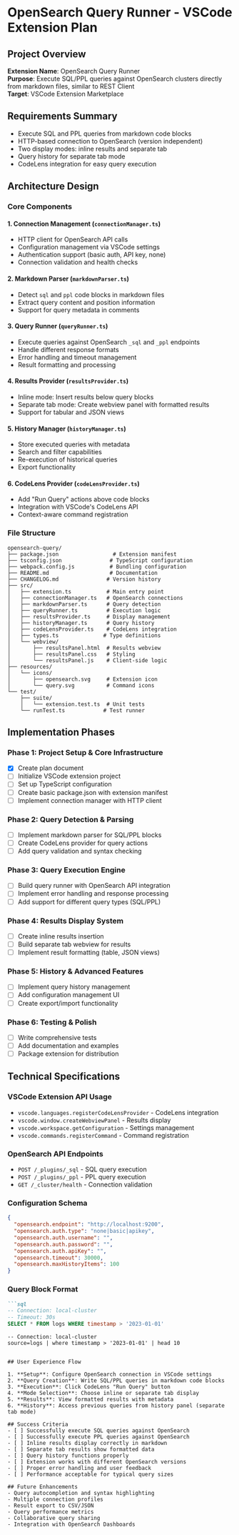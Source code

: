 # OpenSearch Query Runner - VSCode Extension Plan

## Project Overview
**Extension Name**: OpenSearch Query Runner  
**Purpose**: Execute SQL/PPL queries against OpenSearch clusters directly from markdown files, similar to REST Client  
**Target**: VSCode Extension Marketplace

## Requirements Summary
- Execute SQL and PPL queries from markdown code blocks
- HTTP-based connection to OpenSearch (version independent)
- Two display modes: inline results and separate tab
- Query history for separate tab mode
- CodeLens integration for easy query execution

## Architecture Design

### Core Components

#### 1. Connection Management (`connectionManager.ts`)
- HTTP client for OpenSearch API calls
- Configuration management via VSCode settings
- Authentication support (basic auth, API key, none)
- Connection validation and health checks

#### 2. Markdown Parser (`markdownParser.ts`)
- Detect `sql` and `ppl` code blocks in markdown files
- Extract query content and position information
- Support for query metadata in comments

#### 3. Query Runner (`queryRunner.ts`)
- Execute queries against OpenSearch `_sql` and `_ppl` endpoints
- Handle different response formats
- Error handling and timeout management
- Result formatting and processing

#### 4. Results Provider (`resultsProvider.ts`)
- Inline mode: Insert results below query blocks
- Separate tab mode: Create webview panel with formatted results
- Support for tabular and JSON views

#### 5. History Manager (`historyManager.ts`)
- Store executed queries with metadata
- Search and filter capabilities
- Re-execution of historical queries
- Export functionality

#### 6. CodeLens Provider (`codeLensProvider.ts`)
- Add "Run Query" actions above code blocks
- Integration with VSCode's CodeLens API
- Context-aware command registration

### File Structure
```
opensearch-query/
├── package.json                 # Extension manifest
├── tsconfig.json               # TypeScript configuration
├── webpack.config.js           # Bundling configuration
├── README.md                   # Documentation
├── CHANGELOG.md               # Version history
├── src/
│   ├── extension.ts           # Main entry point
│   ├── connectionManager.ts   # OpenSearch connections
│   ├── markdownParser.ts      # Query detection
│   ├── queryRunner.ts         # Execution logic
│   ├── resultsProvider.ts     # Display management
│   ├── historyManager.ts      # Query history
│   ├── codeLensProvider.ts    # CodeLens integration
│   ├── types.ts              # Type definitions
│   └── webview/
│       ├── resultsPanel.html  # Results webview
│       ├── resultsPanel.css   # Styling
│       └── resultsPanel.js    # Client-side logic
├── resources/
│   └── icons/
│       ├── opensearch.svg     # Extension icon
│       └── query.svg          # Command icons
└── test/
    ├── suite/
    │   └── extension.test.ts  # Unit tests
    └── runTest.ts            # Test runner
```

## Implementation Phases

### Phase 1: Project Setup & Core Infrastructure
- [x] Create plan document
- [ ] Initialize VSCode extension project
- [ ] Set up TypeScript configuration
- [ ] Create basic package.json with extension manifest
- [ ] Implement connection manager with HTTP client

### Phase 2: Query Detection & Parsing
- [ ] Implement markdown parser for SQL/PPL blocks
- [ ] Create CodeLens provider for query actions
- [ ] Add query validation and syntax checking

### Phase 3: Query Execution Engine
- [ ] Build query runner with OpenSearch API integration
- [ ] Implement error handling and response processing
- [ ] Add support for different query types (SQL/PPL)

### Phase 4: Results Display System
- [ ] Create inline results insertion
- [ ] Build separate tab webview for results
- [ ] Implement result formatting (table, JSON views)

### Phase 5: History & Advanced Features
- [ ] Implement query history management
- [ ] Add configuration management UI
- [ ] Create export/import functionality

### Phase 6: Testing & Polish
- [ ] Write comprehensive tests
- [ ] Add documentation and examples
- [ ] Package extension for distribution

## Technical Specifications

### VSCode Extension API Usage
- `vscode.languages.registerCodeLensProvider` - CodeLens integration
- `vscode.window.createWebviewPanel` - Results display
- `vscode.workspace.getConfiguration` - Settings management
- `vscode.commands.registerCommand` - Command registration

### OpenSearch API Endpoints
- `POST /_plugins/_sql` - SQL query execution
- `POST /_plugins/_ppl` - PPL query execution
- `GET /_cluster/health` - Connection validation

### Configuration Schema
```json
{
  "opensearch.endpoint": "http://localhost:9200",
  "opensearch.auth.type": "none|basic|apikey",
  "opensearch.auth.username": "",
  "opensearch.auth.password": "",
  "opensearch.auth.apiKey": "",
  "opensearch.timeout": 30000,
  "opensearch.maxHistoryItems": 100
}
```

### Query Block Format
```markdown
```sql
-- Connection: local-cluster
-- Timeout: 30s
SELECT * FROM logs WHERE timestamp > '2023-01-01'
```

```ppl
-- Connection: local-cluster
source=logs | where timestamp > '2023-01-01' | head 10
```
```

## User Experience Flow

1. **Setup**: Configure OpenSearch connection in VSCode settings
2. **Query Creation**: Write SQL/PPL queries in markdown code blocks
3. **Execution**: Click CodeLens "Run Query" button
4. **Mode Selection**: Choose inline or separate tab display
5. **Results**: View formatted results with metadata
6. **History**: Access previous queries from history panel (separate tab mode)

## Success Criteria
- [ ] Successfully execute SQL queries against OpenSearch
- [ ] Successfully execute PPL queries against OpenSearch
- [ ] Inline results display correctly in markdown
- [ ] Separate tab results show formatted data
- [ ] Query history functions properly
- [ ] Extension works with different OpenSearch versions
- [ ] Proper error handling and user feedback
- [ ] Performance acceptable for typical query sizes

## Future Enhancements
- Query autocompletion and syntax highlighting
- Multiple connection profiles
- Result export to CSV/JSON
- Query performance metrics
- Collaborative query sharing
- Integration with OpenSearch Dashboards
